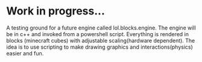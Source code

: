 <h1>Work in progress...</h1>
<p>A testing ground for a future engine called lol.blocks.engine. 
The engine will be in c++ and invoked from a powershell script. 
Everything is rendered in blocks (minecraft cubes) with adjustable scaling(hardware dependent). 
The idea is to use scripting to make drawing graphics and interactions(physics) easier and fun.
</p>